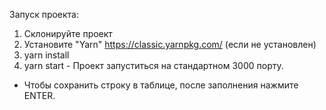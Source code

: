 Запуск проекта:
1. Склонируйте проект
2. Установите "Yarn" https://classic.yarnpkg.com/ (если не установлен)
3. yarn install
4. yarn start - Проект запуститься на стандартном 3000 порту.

* Чтобы сохранить строку в таблице, после заполнения нажмите ENTER.